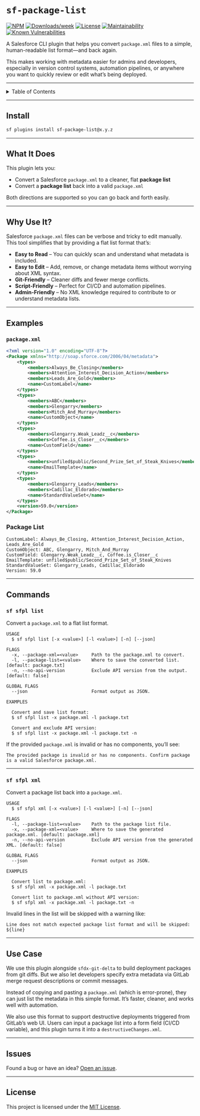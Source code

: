 # `sf-package-list`

[![NPM](https://img.shields.io/npm/v/sf-package-list.svg?label=sf-package-list)](https://www.npmjs.com/package/sf-package-list)
[![Downloads/week](https://img.shields.io/npm/dw/sf-package-list.svg)](https://npmjs.org/package/sf-package-list)
[![License](https://img.shields.io/badge/License-MIT-yellow.svg)](https://raw.githubusercontent.com/mcarvin8/sf-package-list/main/LICENSE.md)
[![Maintainability](https://qlty.sh/badges/3f1779cc-038e-48f0-b693-52f72e106d67/maintainability.svg)](https://qlty.sh/gh/mcarvin8/projects/sf-package-list)
[![Known Vulnerabilities](https://snyk.io//test/github/mcarvin8/sf-package-list/badge.svg?targetFile=package.json)](https://snyk.io//test/github/mcarvin8/sf-package-list?targetFile=package.json)

A Salesforce CLI plugin that helps you convert `package.xml` files to a simple, human-readable list format—and back again.

This makes working with metadata easier for admins and developers, especially in version control systems, automation pipelines, or anywhere you want to quickly review or edit what’s being deployed.

---

<details>
  <summary>Table of Contents</summary>

- [Install](#install)
- [What It Does](#what-it-does)
- [Why Use It?](#why-use-it)
- [Examples](#examples)
- [Commands](#commands)
  - [`sf sfpl list`](#sf-sfpl-list)
  - [`sf sfpl xml`](#sf-sfpl-xml)
- [Use Case](#use-case)
- [Issues](#issues)
- [License](#license)
</details>

---

## Install

```bash
sf plugins install sf-package-list@x.y.z
```

---

## What It Does

This plugin lets you:

- Convert a Salesforce `package.xml` to a cleaner, flat **package list**
- Convert a **package list** back into a valid `package.xml`

Both directions are supported so you can go back and forth easily.

---

## Why Use It?

Salesforce `package.xml` files can be verbose and tricky to edit manually. This tool simplifies that by providing a flat list format that’s:

- **Easy to Read** – You can quickly scan and understand what metadata is included.
- **Easy to Edit** – Add, remove, or change metadata items without worrying about XML syntax.
- **Git-Friendly** – Cleaner diffs and fewer merge conflicts.
- **Script-Friendly** – Perfect for CI/CD and automation pipelines.
- **Admin-Friendly** – No XML knowledge required to contribute to or understand metadata lists.

---

## Examples

### `package.xml`

```xml
<?xml version="1.0" encoding="UTF-8"?>
<Package xmlns="http://soap.sforce.com/2006/04/metadata">
    <types>
        <members>Always_Be_Closing</members>
        <members>Attention_Interest_Decision_Action</members>
        <members>Leads_Are_Gold</members>
        <name>CustomLabel</name>
    </types>
    <types>
        <members>ABC</members>
        <members>Glengarry</members>
        <members>Mitch_And_Murray</members>
        <name>CustomObject</name>
    </types>
    <types>
        <members>Glengarry.Weak_Leadz__c</members>
        <members>Coffee.is_Closer__c</members>
        <name>CustomField</name>
    </types>
    <types>
        <members>unfiled$public/Second_Prize_Set_of_Steak_Knives</members>
        <name>EmailTemplate</name>
    </types>
    <types>
        <members>Glengarry_Leads</members>
        <members>Cadillac_Eldorado</members>
        <name>StandardValueSet</name>
    </types>
    <version>59.0</version>
</Package>
```

### Package List

```
CustomLabel: Always_Be_Closing, Attention_Interest_Decision_Action, Leads_Are_Gold
CustomObject: ABC, Glengarry, Mitch_And_Murray
CustomField: Glengarry.Weak_Leadz__c, Coffee.is_Closer__c
EmailTemplate: unfiled$public/Second_Prize_Set_of_Steak_Knives
StandardValueSet: Glengarry_Leads, Cadillac_Eldorado
Version: 59.0
```

---

## Commands

### `sf sfpl list`

Convert a `package.xml` to a flat list format.

```
USAGE
  $ sf sfpl list [-x <value>] [-l <value>] [-n] [--json]

FLAGS
  -x, --package-xml=<value>     Path to the package.xml to convert.
  -l, --package-list=<value>    Where to save the converted list. [default: package.txt]
  -n, --no-api-version          Exclude API version from the output. [default: false]

GLOBAL FLAGS
  --json                        Format output as JSON.

EXAMPLES

  Convert and save list format:
  $ sf sfpl list -x package.xml -l package.txt

  Convert and exclude API version:
  $ sf sfpl list -x package.xml -l package.txt -n
```

If the provided `package.xml` is invalid or has no components, you’ll see:

```
The provided package is invalid or has no components. Confirm package is a valid Salesforce package.xml.
```

---

### `sf sfpl xml`

Convert a package list back into a `package.xml`.

```
USAGE
  $ sf sfpl xml [-x <value>] [-l <value>] [-n] [--json]

FLAGS
  -l, --package-list=<value>    Path to the package list file.
  -x, --package-xml=<value>     Where to save the generated package.xml. [default: package.xml]
  -n, --no-api-version          Exclude API version from the generated XML. [default: false]

GLOBAL FLAGS
  --json                        Format output as JSON.

EXAMPLES

  Convert list to package.xml:
  $ sf sfpl xml -x package.xml -l package.txt

  Convert list to package.xml without API version:
  $ sf sfpl xml -x package.xml -l package.txt -n
```

Invalid lines in the list will be skipped with a warning like:

```
Line does not match expected package list format and will be skipped: ${line}
```

---

## Use Case

We use this plugin alongside `sfdx-git-delta` to build deployment packages from git diffs. But we also let developers specify extra metadata via GitLab merge request descriptions or commit messages.

Instead of copying and pasting a `package.xml` (which is error-prone), they can just list the metadata in this simple format. It’s faster, cleaner, and works well with automation.

We also use this format to support destructive deployments triggered from GitLab’s web UI. Users can input a package list into a form field (CI/CD variable), and this plugin turns it into a `destructiveChanges.xml`.

---

## Issues

Found a bug or have an idea? [Open an issue](https://github.com/mcarvin8/sf-package-list/issues).

---

## License

This project is licensed under the [MIT License](https://raw.githubusercontent.com/mcarvin8/sf-package-list/main/LICENSE.md).